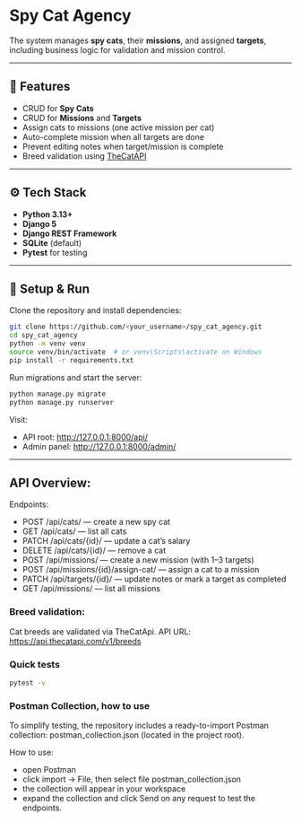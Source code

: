 # Spy Cat Agency
 
The system manages **spy cats**, their **missions**, and assigned **targets**, including business logic for validation and mission control.

---

## 🚀 Features

- CRUD for **Spy Cats**
- CRUD for **Missions** and **Targets**
- Assign cats to missions (one active mission per cat)
- Auto-complete mission when all targets are done
- Prevent editing notes when target/mission is complete
- Breed validation using [TheCatAPI](https://thecatapi.com/)

---

## ⚙️ Tech Stack

- **Python 3.13+**
- **Django 5**
- **Django REST Framework**
- **SQLite** (default)
- **Pytest** for testing

---

## 🧠 Setup & Run

Clone the repository and install dependencies:
```bash
git clone https://github.com/<your_username>/spy_cat_agency.git
cd spy_cat_agency
python -m venv venv
source venv/bin/activate  # or venv\Scripts\activate on Windows
pip install -r requirements.txt
```

Run migrations and start the server:
```bash
python manage.py migrate
python manage.py runserver
```

Visit: 
- API root: http://127.0.0.1:8000/api/
- Admin panel: http://127.0.0.1:8000/admin/

---

## API Overview: 

Endpoints:
- POST /api/cats/ — create a new spy cat
- GET /api/cats/ — list all cats
- PATCH /api/cats/{id}/ — update a cat’s salary
- DELETE /api/cats/{id}/ — remove a cat
- POST /api/missions/ — create a new mission (with 1–3 targets)
- POST /api/missions/{id}/assign-cat/ — assign a cat to a mission
- PATCH /api/targets/{id}/ — update notes or mark a target as completed
- GET /api/missions/ — list all missions

### Breed validation:
Cat breeds are validated via TheCatApi. 
API URL: https://api.thecatapi.com/v1/breeds

### Quick tests
```bash
pytest -v
```

### Postman Collection, how to use

To simplify testing, the repository includes a ready-to-import Postman collection:
postman_collection.json (located in the project root).

How to use:
- open Postman
- click import -> File, then select file postman_collection.json
- the collection will appear in your workspace
- expand the collection and click Send on any request to test the endpoints. 